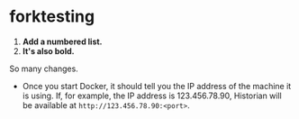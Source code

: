 # forktesting

1. __Add a numbered list.__
2. **It's also bold.**

So many changes.


* Once you start Docker, it should tell you the IP address of the machine it is
using. If, for example, the IP address is 123.456.78.90, Historian will be
available at `http://123.456.78.90:<port>`.
